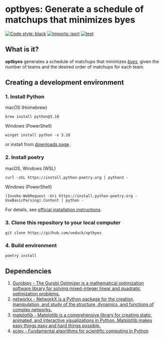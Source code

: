 # optbyes: Generate a schedule of matchups that minimizes byes
[![Code style: black](https://img.shields.io/badge/code%20style-black-000000.svg)](https://github.com/psf/black)
[![Imports: isort](https://img.shields.io/badge/%20imports-isort-%231674b1?style=flat&labelColor=ef8336)](https://pycqa.github.io/isort/)
[![test](https://github.com/ueduck/optbyes/actions/workflows/ci.yml/badge.svg)](https://github.com/ueduck/optbyes/actions/workflows/ci.yml)

## What is it?
**optbyes** generates a schedule of matchups that minimizes *[byes](https://en.wikipedia.org/wiki/Bye_(sports))*, given the number of teams and the desired order of matchups for each team.

## Creating a development environment
### 1. Install Python
macOS (Homebrew)
```
brew install python@3.10
```
Windows (PowerShell)
```
winget install python -v 3.10
```
or install from [downloads page](https://www.python.org/downloads/).

### 2. Install poetry
macOS, Windows (WSL)
```
curl -sSL https://install.python-poetry.org | python3 -
```
Windows (PowerShell)
```
(Invoke-WebRequest -Uri https://install.python-poetry.org -UseBasicParsing).Content | python -
```
For details, see [official installation instructions](https://python-poetry.org/docs/#installing-with-the-official-installer).

### 3. Clone this repository to your local computer
```
git clone https://github.com/ueduck/optbyes
```

### 4. Build environment
```
poetry install
```

## Dependencies
1. [Gurobipy - The Gurobi Optimizer is a mathematical optimization software library for solving mixed-integer linear and quadratic optimization problems.](https://pypi.org/project/gurobipy/)
1. [networkx - NetworkX is a Python package for the creation, manipulation, and study of the structure, dynamics, and functions of complex networks.](https://networkx.org/documentation/stable/index.html)
1. [matplotlib - Matplotlib is a comprehensive library for creating static, animated, and interactive visualizations in Python. Matplotlib makes easy things easy and hard things possible.](https://matplotlib.org)
1. [scipy - Fundamental algorithms for scientific computing in Python](https://scipy.org)
